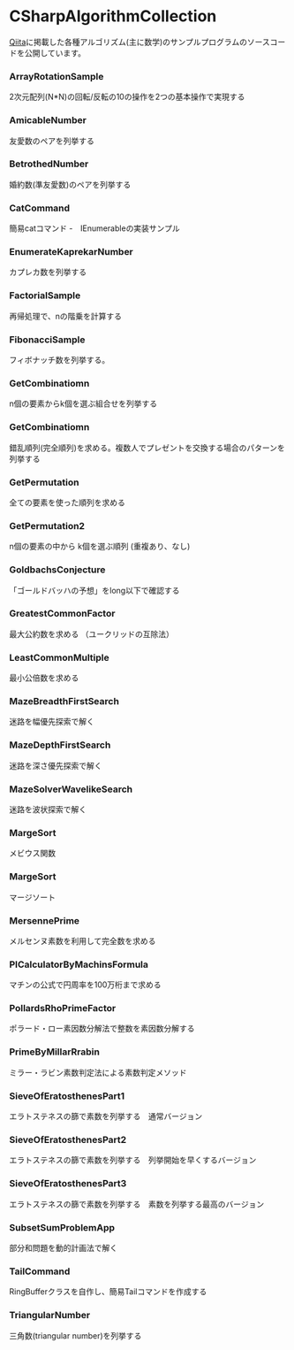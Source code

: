 # CSharpAlgorithmCollection

[Qiita](https://qiita.com/gushwell)に掲載した各種アルゴリズム(主に数学)のサンプルプログラムのソースコードを公開しています。


### ArrayRotationSample

2次元配列(N*N)の回転/反転の10の操作を2つの基本操作で実現する

### AmicableNumber

友愛数のペアを列挙する

### BetrothedNumber

婚約数(準友愛数)のペアを列挙する

### CatCommand

簡易catコマンド -　IEnumerable<T>の実装サンプル

### EnumerateKaprekarNumber 

カプレカ数を列挙する

### FactorialSample

再帰処理で、nの階乗を計算する

### FibonacciSample

フィボナッチ数を列挙する。

### GetCombinatiomn

n個の要素からk個を選ぶ組合せを列挙する

### GetCombinatiomn

錯乱順列(完全順列)を求める。複数人でプレゼントを交換する場合のパターンを列挙する

### GetPermutation

全ての要素を使った順列を求める

### GetPermutation2

n個の要素の中から k個を選ぶ順列 (重複あり、なし)

### GoldbachsConjecture

「ゴールドバッハの予想」をlong以下で確認する

### GreatestCommonFactor    

最大公約数を求める （ユークリッドの互除法）

### LeastCommonMultiple

最小公倍数を求める

### MazeBreadthFirstSearch

迷路を幅優先探索で解く

### MazeDepthFirstSearch

迷路を深さ優先探索で解く

### MazeSolverWavelikeSearch

迷路を波状探索で解く

### MargeSort

メビウス関数

### MargeSort

マージソート

### MersennePrime

メルセンヌ素数を利用して完全数を求める

### PICalculatorByMachinsFormula

マチンの公式で円周率を100万桁まで求める

### PollardsRhoPrimeFactor

ポラード・ロー素因数分解法で整数を素因数分解する

### PrimeByMillarRrabin

ミラー・ラビン素数判定法による素数判定メソッド

### SieveOfEratosthenesPart1

エラトステネスの篩で素数を列挙する　通常バージョン

### SieveOfEratosthenesPart2

エラトステネスの篩で素数を列挙する　列挙開始を早くするバージョン

### SieveOfEratosthenesPart3

エラトステネスの篩で素数を列挙する　素数を列挙する最高のバージョン

### SubsetSumProblemApp

部分和問題を動的計画法で解く

### TailCommand

RingBufferクラスを自作し、簡易Tailコマンドを作成する

### TriangularNumber

三角数(triangular number)を列挙する

